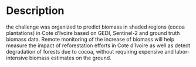 # Description

the challenge was organized to predict biomass in shaded regions (cocoa plantations) in Cote d’Ivoire based on GEDI, Sentinel-2 and ground truth biomass data. Remote monitoring of the increase of biomass will help measure the impact of reforestation efforts in Cote d’Ivoire as well as detect degradation of forests due to cocoa, without requiring expensive and labor-intensive biomass estimates on the ground.